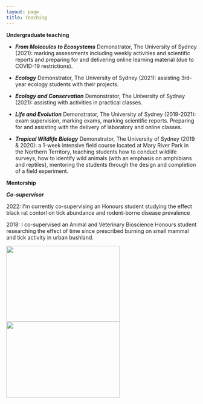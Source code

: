 ```yaml
---
layout: page
title: Teaching
---
```


**Undergraduate teaching**

* _**From Molecules to Ecosystems**_ Demonstrator, The University of Sydney (2021): marking assessments including weekly activities and scientific reports and preparing for and delivering online learning material (due to COVID-19 restrictions).

* _**Ecology**_ Demonstrator, The University of Sydney (2021): assisting 3rd-year ecology students with their projects.

* **_Ecology and Conservation_** Demonstrator, The University of Sydney (2021): assisting with activities in practical classes. 

* _**Life and Evolution**_ Demonstrator, The University of Sydney (2019-2021): exam supervision, marking exams, marking scientific reports. Preparing for and assisting with the delivery of laboratory and online classes.

* _**Tropical Wildlife Biology**_ Demonstrator, The University of Sydney (2019 & 2020): a 1-week intensive field course located at Mary River Park in the Northern Territory, teaching students how to conduct wildlife surveys, how to identify wild animals (with an emphasis on amphibians and reptiles), mentoring the students through the design and completion of a field experiment.                                        

**Mentorship**

_**Co-supervisor**_ 

2022: I'm currently co-supervising an Honours student studying the effect black rat contorl on tick abundance and rodent-borne disease prevalence

2018: I co-supervised an Animal and Veterinary Bioscience Honours student researching the effect of time since prescribed burning on small mammal and tick activity in urban bushland. 

<img src="/images/Green tree frog_trop bio _me.JPG" width="300" height="200" align="center"><img src="/images/Filesnake_tropbio.JPG" width="300" height="200" align="center">


